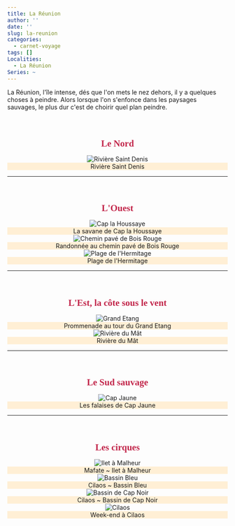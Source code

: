 ```yaml
---
title: La Réunion
author: ''
date: ''
slug: la-reunion
categories:
  - carnet-voyage
tags: []
Localities: 
  - La Réunion
Series: ~
---
```


La Réunion, l'île intense, dés que l'on mets le nez dehors, il y a quelques choses à peindre. Alors lorsque l'on s'enfonce dans les paysages sauvages, le plus dur c'est de choirir quel plan peindre.  
<br>
<br>
<center>
<h1 style="color:#C2274B; font-family: Georgia;font-size: 150%">Le Nord</h1>
<div class="container-fluid p-6 mx-auto grid grid-cols-1 md:grid-cols-2 lg:grid-cols-2 gap-8">
  <div class='row justify-content-center'>
    <div class="carnet_card">
      <div class="featured_img">
        <img src="RiviereSaintDenis.jpg" alt="Rivière Saint Denis"/></div>
      <div class="featured_txt" style="background-color: papayawhip">Rivière Saint Denis</div>
    </div>
 </div>
</div>
<hr>
<br>

<h1 style="color:#C2274B; font-family: Georgia;font-size: 150%">L'Ouest</h1>
<div class="container-fluid p-6 mx-auto grid grid-cols-1 md:grid-cols-2 lg:grid-cols-2 gap-8">
  <div class='row justify-content-center'>
    <div class="carnet_2p_card">
      <div class="featured_img">
        <img src="DoublePage_CapLaHoussaye.jpg" alt="Cap la Houssaye"/></div>
      <div class="featured_txt" style="background-color: papayawhip">La savane de Cap la Houssaye</div>
    </div>
      <div class='row justify-content-center'>
    <div class="carnet_card">
      <div class="featured_img">
        <img src="CheminPaveBoisRouge.jpg" alt="Chemin pavé de Bois Rouge"/></div>
      <div class="featured_txt" style="background-color: papayawhip">Randonnée au chemin pavé de Bois Rouge</div>
    </div>
     <div class="carnet_card">
      <div class="featured_img">
        <img src="PlageHermitage-featured-image.jpg" alt="Plage de l'Hermitage"/></div>
      <div class="featured_txt" style="background-color: papayawhip">Plage de l'Hermitage</div>
    </div>
</div>
</div>
<hr>
<br>

<h1 style="color:#C2274B; font-family: Georgia;font-size: 150%">L'Est, la côte sous le vent</h1>
<div class="container-fluid p-6 mx-auto grid grid-cols-1 md:grid-cols-2 lg:grid-cols-2 gap-8">
  <div class='row justify-content-center'>
    <div class="carnet_2p_card">
      <div class="featured_img">
        <img src="DoublePage_GrandEtang.jpg" alt="Grand Etang"/></div>
      <div class="featured_txt" style="background-color: papayawhip">Prommenade au tour du Grand Etang</div>
    </div>
   </div>
   <div class="carnet_card">
      <div class="featured_img">
        <img src="RiviereDuMat.jpg" alt="Rivière du Mât"/></div>
      <div class="featured_txt" style="background-color: papayawhip">Rivière du Mât</div>
    </div>
</div>
</div>
<hr>
<br>

<h1 style="color:#C2274B; font-family: Georgia;font-size: 150%">Le Sud sauvage</h1>
<div class="container-fluid p-6 mx-auto grid grid-cols-1 md:grid-cols-2 lg:grid-cols-2 gap-8">
  <div class='row justify-content-center'>
    <div class="carnet_2p_card">
      <div class="featured_img">
        <img src="DoublePage_CapJaune.jpg" alt="Cap Jaune"/></div>
      <div class="featured_txt" style="background-color: papayawhip">Les falaises de Cap Jaune</div>
    </div>
  </div>
</div>
</div>
<hr>
<br>
<h1 style="color:#C2274B; font-family: Georgia;font-size: 150%">Les cirques</h1>
<div class="container-fluid p-6 mx-auto grid grid-cols-1 md:grid-cols-2 lg:grid-cols-2 gap-8">
  <div class='row justify-content-center'>
    <div class="carnet_2p_card">
      <div class="featured_img">
        <img src="DoublePage_IletMalheur.jpg" alt="Ilet à Malheur"/></div>
      <div class="featured_txt" style="background-color: papayawhip">Mafate ~ Ilet à Malheur</div>
    </div>
    <div class="carnet_2p_card">
      <div class="featured_img">
        <img src="DoublePage_CilaosBassinBleu.jpg" alt="Bassin Bleu"/></div>
      <div class="featured_txt" style="background-color: papayawhip">Cilaos ~ Bassin Bleu</div>
    </div>
    <div class="carnet_card">
      <div class="featured_img">
        <img src="Cilaos_CapNoir.jpg" alt="Bassin de Cap Noir"/></div>
      <div class="featured_txt" style="background-color: papayawhip">Cilaos ~ Bassin de Cap Noir</div>
    </div>
    <div class="carnet_2p_card">
      <div class="featured_img">
        <img src="DoublePage_Cilaos.jpg" alt="Cilaos"/></div>
      <div class="featured_txt" style="background-color: papayawhip">Week-end à Cilaos</div>
    </div>
</div>
</div>
